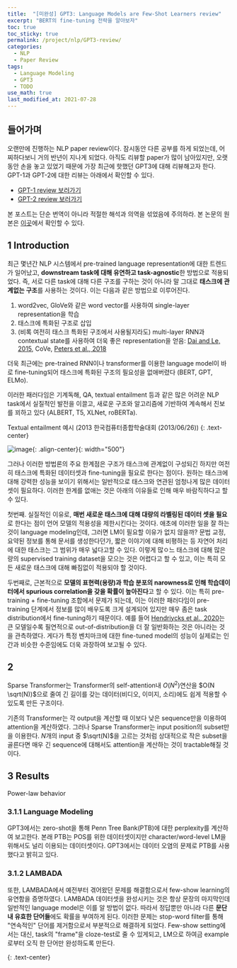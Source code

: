 ```yaml
---
title:  "[미완성] GPT3: Language Models are Few-Shot Learners review"
excerpt: "BERT의 fine-tuning 전략을 알아보자"
toc: true
toc_sticky: true
permalink: /project/nlp/GPT3-review/
categories:
  - NLP
  - Paper Review
tags:
  - Language Modeling
  - GPT3
  - TODO
use_math: true
last_modified_at: 2021-07-28
---
```


## 들어가며

오랜만에 진행하는 NLP paper review이다. 잠시동안 다른 공부를 하게 되었는데, 어찌하다보니 거의 반년이 지나게 되었다. 아직도 리뷰할 paper가 많이 남아있지만, 오랫동안 손을 놓고 있었기 때문에 가장 최근에 핫했던 GPT3에 대해 리뷰해고자 한다. GPT-1과 GPT-2에 대한 리뷰는 아래에서 확인할 수 있다.

- [GPT-1 review 보러가기](/project/nlp/gpt1/)
- [GPT-2 review 보러가기](/project/nlp/gpt2-review/)

본 포스트는 단순 번역이 아니라 적절한 해석과 의역을 섞었음에 주의하라. 본 논문의 원본은 [이곳](https://arxiv.org/pdf/2005.14165.pdf)에서 확인할 수 있다.


## 1 Introduction

최근 몇년간 NLP 시스템에서 pre-trained language representation에 대한 트렌드가 일어났고, **downstream task에 대해 유연하고 task-agnostic**한 방법으로 적용되었다. 즉, 서로 다른 task에 대해 다른 구조를 구하는 것이 아니라 말 그대로 **태스크에 관계없는 구조**를 사용하는 것이다. 이는 다음과 같은 방법으로 이루어진다.

1. word2vec, GloVe와 같은 word vector를 사용하여 single-layer representation을 학습
2. 태스크에 특화된 구조로 삽입
3. (비록 여전히 태스크 특화된 구조에서 사용될지라도) multi-layer RNN과 contextual state를 사용하여 더욱 좋은 representation을 얻음: [Dai and Le, 2015](https://dl.acm.org/doi/10.5555/2969442.2969583), CoVe, [Peters et al., 2018](https://aclanthology.org/D18-1179.pdf)

더욱 최근에는 pre-trained RNN이나 transformer를 이용한 language model이 바로 fine-tuning되어 태스크에 특화된 구조의 필요성을 없애버렸다 (BERT, GPT, ELMo).

이러한 패러다임은 기계독해, QA, textual entailment 등과 같은 많은 어려운 NLP task에서 실질적인 발전을 이끌고, 새로운 구조와 알고리즘에 기반하여 계속해서 진보를 꾀하고 있다 (ALBERT, T5, XLNet, roBERTa).

Textual entailment 예시 (2013 한국컴퓨터종합학술대회 (2013/06/26))
{: .text-center}

![image](https://user-images.githubusercontent.com/47516855/126507330-870807b5-65b3-45a5-a943-e878d3551497.png){: .align-center}{: width="500"}

그러나 이러한 방법론의 주요 한계점은 구조가 태스크에 관계없이 구성되긴 하지만 여전히 태스크에 특화된 데이터셋과 fine-tuning을 필요로 한다는 점이다. 원하는 태스크에 대해 강력한 성능을 보이기 위해서는 일반적으로 태스크와 연관된 엄청나게 많은 데이터셋이 필요하다. 이러한 한계를 없애는 것은 아래의 이유들로 인해 매우 바람직하다고 할 수 있다.

첫번째. 실질적인 이유로, **매번 새로운 태스크에 대해 대량의 라벨링된 데이터 셋을 필요**로 한다는 점이 언어 모델의 적용성을 제한시킨다는 것이다. 애초에 이러한 일을 잘 하는 것이 language modeling인데, 그러면 LM이 필요할 이유가 없지 않을까? 문법 교정, 요약된 정보를 통해 문서를 생성한다던가, 짧은 이야기에 대해 비평하는 등 자연어 처리에 대한 태스크는 그 범위가 매우 넓다고할 수 있다. 이렇게 많ㅇ느 태스크에 대해 많은 량의 supervised training dataset을 모으는 것은 어렵다고 할 수 있고, 이는 특히 모든 새로운 태스크에 대해 빠짐없이 적용되야 할 것이다.

두번째로, 근본적으로 **모델의 표현력(용량)과 학습 분포의 narowness로 인해 학습데이터에서 spurious correlation을 갖을 확률이 높아진다**고 할 수 있다. 이는 특히 pre-training + fine-tuning 조합에서 문제가 되는데, 이는 이러한 패러다임이 pre-training 단계에서 정보를 많이 배우도록 크게 설계되어 있지만 매우 좀은 task distribution에서 fine-tuning하기 때문이다. 예를 들어 [Hendriycks et al., 2020](https://arxiv.org/abs/2004.06100)는 큰 모델일수록 필연적으로 out-of-distribution을 더 잘 일반화하는 것은 아니라는 것을 관측하였다. 게다가 특정 벤치마크에 대한 fine-tuned model의 성능이 실제로는 인간과 비슷한 수준임에도 더욱 과장하여 보고될 수 있다.




## 2

Sparse Transformer는 Transformer의 self-attention내 $O(N^2)$연산을 $O(N \sqrt(N))$으로 줄여 긴 길이를 갖는 데이터(비디오, 이미지, 소리)에도 쉽게 적용할 수 있도록 만든 구조이다. 

기존의 Transformer는 각 output을 계산할 때 이보다 낮은 sequence만을 이용하여 attention을 계산하였다. 그러나 Sparse Transformer는 input position의 subset만을 이용한다. $N$개의 input 중 $\sqrt(N)$을 고르는 것처럼 상대적으로 작은 subset을 골른다면 매우 긴 sequence에 대해서도 attention을 계산하는 것이 tractable해질 것이다. 

## 3 Results

Power-law behavior

### 3.1.1 Language Modeling

GPT3에서는 zero-shot을 통해 Penn Tree Bank(PTB)에 대한 perplexity를 계산하여 보고한다. 본래 PTB는 POS를 위한 데이터셋이지만 character/word-level LM을 위해서도 널리 이용되는 데이터셋이다. GPT3에서는 데이터 오염의 문제로 PTB를 사용했다고 밝히고 있다.

### 3.1.2 LAMBADA



또한, LAMBADA에서 예전부터 겪어왔던 문제를 해결함으로서 few-show learning의 유연함을 증명하였다. LAMBADA 데이터셋을 완성시키는 것은 항상 문장의 마지막인데 일반적인 language model은 이를 알 방법이 없다. 따라서 정답뿐만 아니라 다른 **문단 내 유효한 단어들**에도 확률을 부여하게 된다. 이러한 문제는 stop-word filter를 통해 "연속적인" 단어를 제거함으로서 부분적으로 해결하게 되었다. Few-show setting에서는 대신, task의 "frame"을 cloze-test로 줄 수 있게되고, LM으로 하여금 example로부터 오직 한 단어만 완성하도록 만든다.



{: .text-center}
